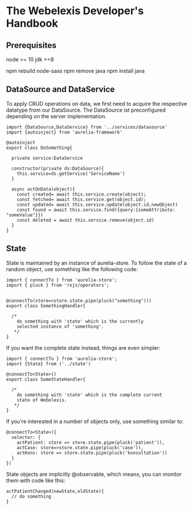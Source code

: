 # The Webelexis Developer's Handbook

## Prerequisites

node >= 10
jdk >=8

npm rebuild node-sass
npm remove java
npm install java


## DataSource and DataService

To apply CRUD operations on data, we first need to acquire the respective datatype from our DataSource. The DataSource ist preconfigured depending on the server implementation.

````
import {DataSource,DataService} from '../services/datasource'
import {autoinject} from 'aurelia-framework'

@autoinject
export class DoSomething{

  private service:DataService

  constructor(private ds:DataSource){
    this.service=ds.getService('ServiceName')
  }

  async actOnData(object){
    const created= await this.service.create(object);
    const fetched= await this.service.get(object.id);
    const updated= await this.service.update(object.id,newObject)
    const found = await this.service.find({query:{someAttribute: "someValue"}})
    const deleted = await this.service.remove(object.id)
  }
} 
````

## State

State is maintained by an instance of aurelia-store.  To follow the state of a random object, use something like the following code:

~~~~
import { connectTo } from 'aurelia-store';
import { pluck } from 'rxjs/operators';


@connectTo(store=>store.state.pipe(pluck("something")))
export class SomethingHandler{

  /* 
    do something with 'state' which is the currently
    selected instance of 'something'.
   */ 
}
~~~~

If you want the complete state instead, things are even simpler:

~~~~
import { connectTo } from 'aurelia-store';
import {State} from ('../state')

@connectTo<State>()
export class SomeStateHandler{

  /* 
    do something with 'state' which is the complete current
    state of Webelexis.
   */ 
}
~~~~

If you're interested in a number of objects only, use something similar to:

~~~~
@connectTo<State>({
  selector: {
    actPatient: store => store.state.pipe(pluck('patient')),
    actCase: store=>store.state.pipe(pluck('case')),
    actKons: store => store.state.pipe(pluck('konsultation'))
  }
})
~~~~

State objects are implicitly @observable, which means, you can monitor them with code like this:

````
actPatientChanged(newState,oldState){
  // do something
}
````
